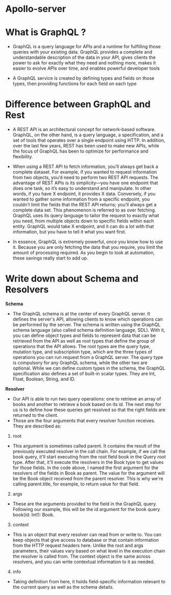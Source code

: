 # Apollo-server

  

# What is GraphQL ? 

* GraphQL is a query language for APIs and a runtime for fulfilling those queries with your existing data. GraphQL provides a complete and understandable description of the data in your API, gives clients the power to ask for exactly what they need and nothing more, makes it easier to evolve APIs over time, and enables powerful developer tools

* A GraphQL service is created by defining types and fields on those types, then providing functions for each field on each type


# Difference between GraphQL and Rest


* A REST API is an architectural concept for network-based software. GraphQL, on the other hand, is a query language, a specification, and a set of tools that operates over a single endpoint using HTTP. In addition, over the last few years, REST has been used to make new APIs, while the focus of GraphQL has been to optimize for performance and flexibility.

  

* When using a REST API to fetch information, you’ll always get back a complete dataset. For example, if you wanted to request information from two objects, you’d need to perform two REST API requests. The advantage of REST APIs is its simplicity—you have one endpoint that does one task, so it’s easy to understand and manipulate. In other words, if you have X endpoint, it provides X data.
Conversely, if you wanted to gather some information from a specific endpoint, you couldn’t limit the fields that the REST API returns; you’ll always get a complete data set. This phenomenon is referred to as over fetching. GraphQL uses its query language to tailor the request to exactly what you need, from multiple objects down to specific fields within each entity. GraphQL would take X endpoint, and it can do a lot with that information, but you have to tell it what you want first.

* In essence, GraphQL is extremely powerful, once you know how to use it. Because you are only fetching the data that you require, you limit the amount of processing required. As you begin to look at automation, these savings really start to add up.

  

# Write down about Schema and Resolvers

  
**Schema**
 
 * The GraphQL schema is at the center of every GraphQL server. It defines the server's API, allowing clients to know which operations can be performed by the server. The schema is written using the GraphQL schema language (also called schema definition language, SDL). With it, you can define object types and fields to represent data that can be retrieved from the API as well as root types that define the group of operations that the API allows.
The root types are the query type, mutation type, and subscription type, which are the three types of operations you can run request from a GraphQL server. The query type is compulsory for any GraphQL schema, while the other two are optional. While we can define custom types in the schema, the GraphQL specification also defines a set of built-in scalar types. They are Int, Float, Boolean, String, and ID.

  

**Resolver** 
* Our API is able to run two query operations: one to retrieve an array of books and another to retrieve a book based on its id. The next step for us is to define how these queries get resolved so that the right fields are returned to the client.
* Those are the four  arguments that every resolver function receives. They are described as:

 1. root
*  This argument is sometimes called parent. It contains the result of the previously executed resolver in the call chain. For example, if we call the book query, it'll start executing from the root field book in the Query root type. After that, it'll execute the resolvers in the Book type to get values for those fields. In the code above, I named the first argument for the resolvers of the fields in Book as parent. The value for the argument will be the Book object received from the parent resolver. This is why we're calling parent.title, for example, to return value for that field.

2. args  
*  These are the arguments provided to the field in the GraphQL query. Following our example, this will be the id argument for the book query book(id: Int!): Book.

3. context
* This is an object that every resolver can read from or write to. You can keep objects that give access to database or that contain information from the HTTP request headers here. Unlike the root and args parameters, their values vary based on what level in the execution chain the resolver is called from. The context object is the same across resolvers, and you can write contextual information to it as needed.

  

4. info
* Taking definition from here, it holds field-specific information relevant to the current query as well as the schema details. 